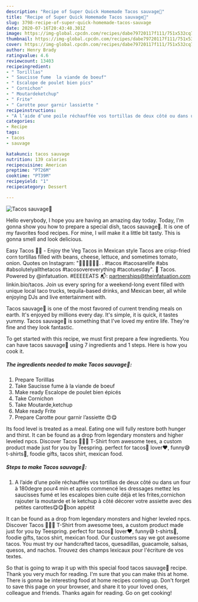 ```yaml
---
description: "Recipe of Super Quick Homemade Tacos sauvage🌮"
title: "Recipe of Super Quick Homemade Tacos sauvage🌮"
slug: 3798-recipe-of-super-quick-homemade-tacos-sauvage
date: 2020-07-16T20:43:48.301Z
image: https://img-global.cpcdn.com/recipes/dabe79720117f111/751x532cq70/tacos-sauvage🌮-photo-principale-de-la-recette.jpg
thumbnail: https://img-global.cpcdn.com/recipes/dabe79720117f111/751x532cq70/tacos-sauvage🌮-photo-principale-de-la-recette.jpg
cover: https://img-global.cpcdn.com/recipes/dabe79720117f111/751x532cq70/tacos-sauvage🌮-photo-principale-de-la-recette.jpg
author: Henry Brady
ratingvalue: 4.6
reviewcount: 13403
recipeingredient:
- " Torilllas"
- " Saucisse fume  la viande de boeuf"
- " Escalope de poulet bien pics"
- " Cornichon"
- " Moutardeketchup"
- " Frite"
- " Carotte pour garnir lassiette "
recipeinstructions:
- "A l’aide d’une poile réchauffée vos tortillas de deux côté ou dans un four à 180degre pour4 min et après commencé les dressages mettez les saucisses fumé et les escalopes bien cuite déjà et les frites,cornichon rajouter la moutarde et le ketchup à côté décorer votre assiette avec des petites carottes😋😋🌮bon appétit"
categories:
- Recipe
tags:
- tacos
- sauvage

katakunci: tacos sauvage 
nutrition: 139 calories
recipecuisine: American
preptime: "PT26M"
cooktime: "PT39M"
recipeyield: "1"
recipecategory: Dessert

---
```



![Tacos sauvage🌮](https://img-global.cpcdn.com/recipes/dabe79720117f111/751x532cq70/tacos-sauvage🌮-photo-principale-de-la-recette.jpg)

Hello everybody, I hope you are having an amazing day today. Today, I'm gonna show you how to prepare a special dish, tacos sauvage🌮. It is one of my favorites food recipes. For mine, I will make it a little bit tasty. This is gonna smell and look delicious.

Easy Tacos 🌮🌮 - Enjoy the Veg Tacos in Mexican style Tacos are crisp-fried corn tortillas filled with beans, cheese, lettuce, and sometimes tomato, onion. Quotes on Instagram: &#34;🌮🌮🌮🌮🌮🌮. . #tacos #tacosarelife #abs #absolutelyallthetacos #tacosovereverything #tacotuesday&#34;. 🌮 Tacos. Powered by @infatuation. #EEEEEATS 📬: partnerships@theinfatuation.com linkin.bio/tacos. Join us every spring for a weekend-long event filled with unique local taco trucks, tequila-based drinks, and Mexican beer, all while enjoying DJs and live entertainment with.

Tacos sauvage🌮 is one of the most favored of current trending meals on earth. It's enjoyed by millions every day. It's simple, it is quick, it tastes yummy. Tacos sauvage🌮 is something that I've loved my entire life. They're fine and they look fantastic.


To get started with this recipe, we must first prepare a few ingredients. You can have tacos sauvage🌮 using 7 ingredients and 1 steps. Here is how you cook it.

<!--inarticleads1-->

##### The ingredients needed to make Tacos sauvage🌮:

1. Prepare  Torilllas
1. Take  Saucisse fume à la viande de boeuf
1. Make ready  Escalope de poulet bien épicés
1. Take  Cornichon
1. Take  Moutarde,ketchup
1. Make ready  Frite
1. Prepare  Carotte pour garnir l’assiette 😍😋


Its food level is treated as a meal. Eating one will fully restore both hunger and thirst. It can be found as a drop from legendary monsters and higher leveled npcs. Discover Tacos 🌮🌮🌮 T-Shirt from awesome tees, a custom product made just for you by Teespring. perfect for tacos🌮 lover❤, funny😅 t-shirts👕, foodie gifts, tacos shirt, mexican food. 

<!--inarticleads2-->

##### Steps to make Tacos sauvage🌮:

1. A l’aide d’une poile réchauffée vos tortillas de deux côté ou dans un four à 180degre pour4 min et après commencé les dressages mettez les saucisses fumé et les escalopes bien cuite déjà et les frites,cornichon rajouter la moutarde et le ketchup à côté décorer votre assiette avec des petites carottes😋😋🌮bon appétit


It can be found as a drop from legendary monsters and higher leveled npcs. Discover Tacos 🌮🌮🌮 T-Shirt from awesome tees, a custom product made just for you by Teespring. perfect for tacos🌮 lover❤, funny😅 t-shirts👕, foodie gifts, tacos shirt, mexican food. Our customers say we got awesome tacos. You must try our handcrafted tacos, quesadillas, guacamole, salsas, quesos, and nachos. Trouvez des champs lexicaux pour l&#39;écriture de vos textes. 

So that is going to wrap it up with this special food tacos sauvage🌮 recipe. Thank you very much for reading. I'm sure that you can make this at home. There is gonna be interesting food at home recipes coming up. Don't forget to save this page on your browser, and share it to your loved ones, colleague and friends. Thanks again for reading. Go on get cooking!
